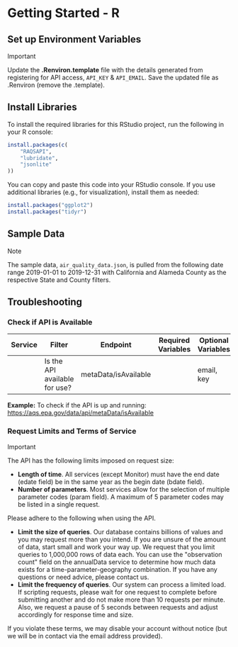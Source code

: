 
# Getting Started - R

## Set up Environment Variables

> [!IMPORTANT]
> Update the **.Renviron.template** file with the details generated from registering for API access, `API_KEY` & `API_EMAIL`. Save the updated file as .Renviron (remove the .template).

## Install Libraries

To install the required libraries for this RStudio project, run the following in your R console:

```r
install.packages(c(
	"RAQSAPI",
 	"lubridate",
	"jsonlite"
))
```

You can copy and paste this code into your RStudio console. If you use additional libraries (e.g., for visualization), install them as needed:

```r
install.packages("ggplot2")
install.packages("tidyr")
```

## Sample Data

> [!NOTE]
> The sample data, `air_quality_data.json`, is pulled from the following date range 2019-01-01 to 2019-12-31 with California and Alameda County as the respective State and County filters.

## Troubleshooting

### Check if API is Available

| Service | Filter | Endpoint   | Required Variables | Optional Variables |
|---------|--------|------------|--------------------|--------------------|
|  | Is the API available for use? | metaData/isAvailable |  | email, key |

**Example:** To check if the API is up and running: <https://aqs.epa.gov/data/api/metaData/isAvailable>

### Request Limits and Terms of Service

> [!IMPORTANT]
> The API has the following limits imposed on request size:
>
> - **Length of time**. All services (except Monitor) must have the end date (edate field) be  in the same year as the begin date (bdate field).
> - **Number of parameters**. Most services allow for the selection of multiple parameter codes (param field). A maximum of 5 parameter codes may be listed in a single request.
>
> Please adhere to the following when using the API.
>
> - **Limit the size of queries**. Our database contains billions of values and you may request more than you intend. If you are unsure of the amount of data, start small and work your way up. We request that you limit queries to 1,000,000 rows of data each. You can use the "observation count" field on the annualData service to determine how much data exists for a time-parameter-geography combination. If you have any questions or need advice, please contact us.
> - **Limit the frequency of queries**. Our system can process a limited load. If scripting requests, please wait for one request to complete before submitting another and do not make more than 10 requests per minute. Also, we request a pause of 5 seconds between requests and adjust accordingly for response time and size.
>
> If you violate these terms, we may disable your account without notice (but we will be in contact via the email address provided).